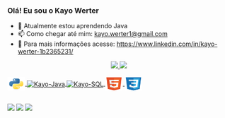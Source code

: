 ### Olá! Eu sou o Kayo Werter

- 🌱 Atualmente estou aprendendo Java
- 📫 Como chegar até mim: kayo.werter1@gmail.com
- 📄 Para mais informações acesse: https://www.linkedin.com/in/kayo-werter-1b2365231/

<div align="center">
  <a href="https://github.com/Kayo-Werter">
  <img height="180em" src="https://github-readme-stats.vercel.app/api?username=Kayo-Werter&show_icons=true&theme=dark&include_all_commits=true&count_private=true"/>
  <img height="180em" src="https://github-readme-stats.vercel.app/api/top-langs/?username=Kayo-Werter&layout=compact&langs_count=7&theme=dark"/>
</div>

<div style="display: inline_block"><br>
  <img align="center" alt="Kayo-Python" height="30" width="40" src="https://raw.githubusercontent.com/devicons/devicon/master/icons/python/python-original.svg">
  <img align="center" alt="Kayo-Java" height="30" width="40" src="https://cdn.jsdelivr.net/gh/devicons/devicon/icons/java/java-original-wordmark.svg">
  <img align="center" alt="Kayo-SQL" height="30" width="40" src="https://cdn.jsdelivr.net/gh/devicons/devicon/icons/sqlite/sqlite-original.svg">
  <img align="center" alt="Kayo-HTML" height="30" width="40" src="https://raw.githubusercontent.com/devicons/devicon/master/icons/html5/html5-original.svg">
  <img align="center" alt="Kayo-CSS" height="30" width="40" src="https://raw.githubusercontent.com/devicons/devicon/master/icons/css3/css3-original.svg">
          
</div>

  ##
  
  <div> 
  <a href="https://instagram.com/kayowerter" target="_blank"><img src="https://img.shields.io/badge/-Instagram-%23E4405F?style=for-the-badge&logo=instagram&logoColor=white" target="_blank"></a>
  <a href = "mailto:kayo.werter1@gmail.com"><img src="https://img.shields.io/badge/-Gmail-%23333?style=for-the-badge&logo=gmail&logoColor=white" target="_blank"></a>
  <a href="https://www.linkedin.com/in/kayo-werter-1b2365231/" target="_blank"><img src="https://img.shields.io/badge/-LinkedIn-%230077B5?style=for-the-badge&logo=linkedin&logoColor=white" target="_blank"></a> 
  
</div>
            
          
